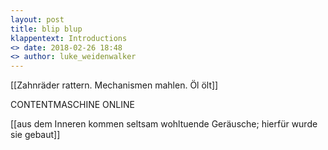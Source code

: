 ```yaml
---
layout: post
title: blip blup
klappentext: Introductions
<> date: 2018-02-26 18:48
<> author: luke_weidenwalker
---
```


[[Zahnräder rattern. Mechanismen mahlen. Öl ölt]]

CONTENTMASCHINE ONLINE

[[aus dem Inneren kommen seltsam wohltuende Geräusche; hierfür wurde sie gebaut]]

<!-- ![_config.yml]({{ site.baseurl }}/images/stronkes-brain.png) -->
